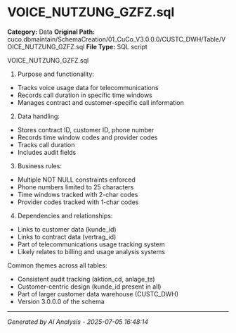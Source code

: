 # VOICE_NUTZUNG_GZFZ.sql

**Category:** Data
**Original Path:** cuco.dbmaintain/SchemaCreation/01_CuCo_V3.0.0.0/CUSTC_DWH/Table/VOICE_NUTZUNG_GZFZ.sql
**File Type:** SQL script

VOICE_NUTZUNG_GZFZ.sql
1. Purpose and functionality:
- Tracks voice usage data for telecommunications
- Records call duration in specific time windows
- Manages contract and customer-specific call information

2. Data handling:
- Stores contract ID, customer ID, phone number
- Records time window codes and provider codes
- Tracks call duration
- Includes audit fields

3. Business rules:
- Multiple NOT NULL constraints enforced
- Phone numbers limited to 25 characters
- Time windows tracked with 2-char codes
- Provider codes tracked with 1-char codes

4. Dependencies and relationships:
- Links to customer data (kunde_id)
- Links to contract data (vertrag_id)
- Part of telecommunications usage tracking system
- Likely relates to billing and usage analysis systems

Common themes across all tables:
- Consistent audit tracking (aktion_cd, anlage_ts)
- Customer-centric design (kunde_id present in all)
- Part of larger customer data warehouse (CUSTC_DWH)
- Version 3.0.0.0 of the schema

---
*Generated by AI Analysis - 2025-07-05 16:48:14*
